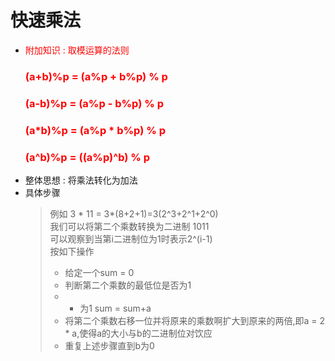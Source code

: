 # 快速乘法
* <font color="red">附加知识 : 取模运算的法则</font>
  ### <font color="red">(a+b)%p = (a%p + b%p) % p</font>
  ### <font color="red">(a-b)%p = (a%p - b%p) % p</font>
  ### <font color="red">(a*b)%p = (a%p * b%p) % p</font>
  ### <font color="red">(a^b)%p = ((a%p)^b) % p</font>
* 整体思想 : 将乘法转化为加法
* 具体步骤
  > 例如 3 * 11 = 3*(8+2+1)=3(2^3+2^1+2^0)   
  > 我们可以将第二个乘数转换为二进制 1011  
  > 可以观察到当第i二进制位为1时表示2^(i-1)   
  > 按如下操作    
  > * 给定一个sum = 0   
  > * 判断第二个乘数的最低位是否为1   
  > * * 为1 sum = sum+a
  > * 将第二个乘数右移一位并将原来的乘数啊扩大到原来的两倍,即a = 2 * a,使得a的大小与b的二进制位对饮应
  > * 重复上述步骤直到b为0
   